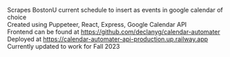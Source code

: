 Scrapes BostonU current schedule to insert as events in google calendar of choice <br />
Created using Puppeteer, React, Express, Google Calendar API <br />
Frontend can be found at https://github.com/declanyg/calendar-automater <br />
Deployed at https://calendar-automater-api-production.up.railway.app <br />
Currently updated to work for Fall 2023
